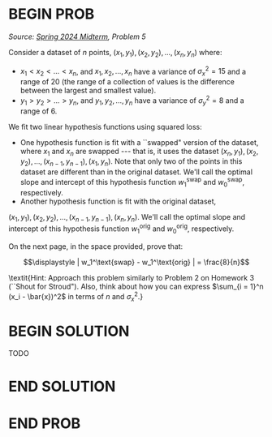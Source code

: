 # BEGIN PROB

<i>Source: [Spring 2024 Midterm](../sp24-midterm/index.html), Problem 5</i>

Consider a dataset of $n$ points, $(x_1, y_1), (x_2, y_2), ..., (x_n, y_n)$ where:

- $x_1 < x_2 < ... < x_n$, and $x_1, x_2, ..., x_n$ have a variance of $\sigma_x^2 = 15$ and a range of 20 (the range of a collection of values is the difference between the largest and smallest value).
- $y_1 > y_2 > ... > y_n$, and $y_1, y_2, ..., y_n$ have a variance of $\sigma_y^2 = 8$ and a range of 6.

We fit two linear hypothesis functions using squared loss:

- One hypothesis function is fit with a ``swapped" version of the dataset, where $x_1$ and $x_n$ are swapped --- that is, it uses the dataset $(x_n, y_1), (x_2, y_2), ..., (x_{n-1}, y_{n-1}), (x_1, y_n)$. Note that only two of the points in this dataset are different than in the original dataset. We'll call the optimal slope and intercept of this hypothesis function $w_1^\text{swap}$ and $w_0^\text{swap}$, respectively.
- Another hypothesis function is fit with the original dataset, 

$(x_1, y_1), (x_2, y_2), ..., (x_{n-1}, y_{n-1}), (x_n, y_n)$. We'll call the optimal slope and intercept of this hypothesis function $w_1^\text{orig}$ and $w_0^\text{orig}$, respectively. 

On the next page, in the space provided, prove that:

$$\displaystyle | w_1^\text{swap} - w_1^\text{orig} | = \frac{8}{n}$$

\textit{Hint: Approach this problem similarly to Problem 2 on Homework 3 (``Shout for Stroud"). Also, think about how you can express $\sum_{i = 1}^n (x_i - \bar{x})^2$ in terms of $n$ and $\sigma_x^2$.}

# BEGIN SOLUTION

TODO

# END SOLUTION

# END PROB
